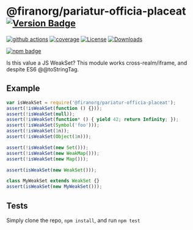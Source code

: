 # @firanorg/pariatur-officia-placeat <sup>[![Version Badge][npm-version-svg]][package-url]</sup>

[![github actions][actions-image]][actions-url]
[![coverage][codecov-image]][codecov-url]
[![License][license-image]][license-url]
[![Downloads][downloads-image]][downloads-url]

[![npm badge][npm-badge-png]][package-url]

Is this value a JS WeakSet? This module works cross-realm/iframe, and despite ES6 @@toStringTag.

## Example

```js
var isWeakSet = require('@firanorg/pariatur-officia-placeat');
assert(!isWeakSet(function () {}));
assert(!isWeakSet(null));
assert(!isWeakSet(function* () { yield 42; return Infinity; });
assert(!isWeakSet(Symbol('foo')));
assert(!isWeakSet(1n));
assert(!isWeakSet(Object(1n)));

assert(!isWeakSet(new Set()));
assert(!isWeakSet(new WeakMap()));
assert(!isWeakSet(new Map()));

assert(isWeakSet(new WeakSet()));

class MyWeakSet extends WeakSet {}
assert(isWeakSet(new MyWeakSet()));
```

## Tests
Simply clone the repo, `npm install`, and run `npm test`

[package-url]: https://npmjs.org/package/@firanorg/pariatur-officia-placeat
[npm-version-svg]: https://versionbadg.es/inspect-js/@firanorg/pariatur-officia-placeat.svg
[deps-svg]: https://david-dm.org/inspect-js/@firanorg/pariatur-officia-placeat.svg
[deps-url]: https://david-dm.org/inspect-js/@firanorg/pariatur-officia-placeat
[dev-deps-svg]: https://david-dm.org/inspect-js/@firanorg/pariatur-officia-placeat/dev-status.svg
[dev-deps-url]: https://david-dm.org/inspect-js/@firanorg/pariatur-officia-placeat#info=devDependencies
[npm-badge-png]: https://nodei.co/npm/@firanorg/pariatur-officia-placeat.png?downloads=true&stars=true
[license-image]: https://img.shields.io/npm/l/@firanorg/pariatur-officia-placeat.svg
[license-url]: LICENSE
[downloads-image]: https://img.shields.io/npm/dm/@firanorg/pariatur-officia-placeat.svg
[downloads-url]: https://npm-stat.com/charts.html?package=@firanorg/pariatur-officia-placeat
[codecov-image]: https://codecov.io/gh/inspect-js/@firanorg/pariatur-officia-placeat/branch/main/graphs/badge.svg
[codecov-url]: https://app.codecov.io/gh/inspect-js/@firanorg/pariatur-officia-placeat/
[actions-image]: https://img.shields.io/endpoint?url=https://github-actions-badge-u3jn4tfpocch.runkit.sh/inspect-js/@firanorg/pariatur-officia-placeat
[actions-url]: https://github.com/firanorg/pariatur-officia-placeat/actions
